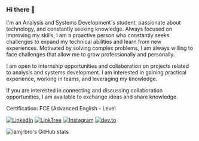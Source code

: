 ### Hi there 👋

I'm an Analysis and Systems Development´s student, passionate about technology, and constantly seeking knowledge. Always focused on improving my skills, I am a proactive person who constantly seeks challenges to expand my technical abilities and learn from new experiences. Motivated by solving complex problems, I am always willing to face challenges that allow me to grow professionally and personally.

I am open to internship opportunities and collaboration on projects related to analysis and systems development. I am interested in gaining practical experience, working in teams, and leveraging my knowledge.

If you are interested in connecting and discussing collaboration opportunities, I am available to exchange ideas and share knowledge.

Certification:
FCE (Advanced English - Level


[![LinkedIn](https://img.shields.io/badge/LinkedIn-0077B5?style=for-the-badge&logo=linkedin&logoColor=white)](https://www.linkedin.com/in/juliaoribeiro/)
[![LinkTree](https://img.shields.io/badge/linktree-39E09B?style=for-the-badge&logo=linktree&logoColor=white)](https://linktr.ee/iamjrbro)
[![Instagram](https://img.shields.io/badge/Instagram-E4405F?style=for-the-badge&logo=instagram&logoColor=white)](http://instagram.com/iamjrbro/)
[![dev.to](https://img.shields.io/badge/dev.to-0A0A0A?style=for-the-badge&logo=dev.to&logoColor=white)](https://dev.to/iamjrbro)


![iamjrbro's GitHub stats](https://github-readme-stats.vercel.app/api?username=iamjrbro&show_icons=true&theme=tokyonight)
                            



<!--
**iamjrbro/iamjrbro** is a ✨ _special_ ✨ repository because its `README.md` (this file) appears on your GitHub profile.
